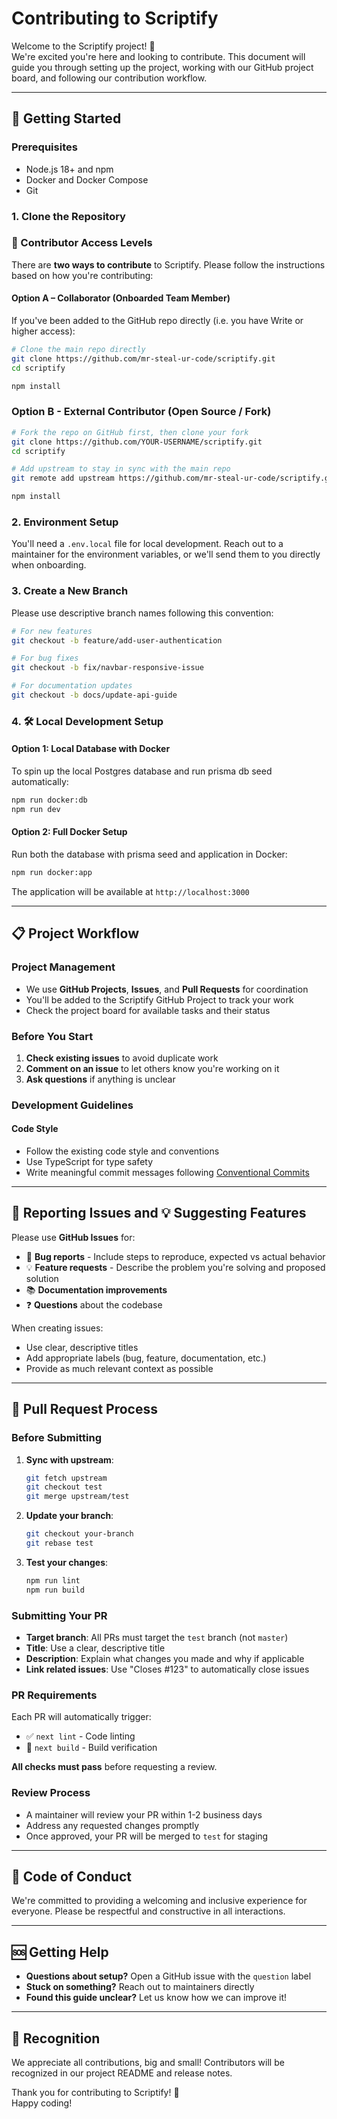 # Contributing to Scriptify

Welcome to the Scriptify project! 📝  
We're excited you're here and looking to contribute. This document will guide you through setting up the project, working with our GitHub project board, and following our contribution workflow.

---

## 🚀 Getting Started

### Prerequisites

- Node.js 18+ and npm
- Docker and Docker Compose
- Git

### 1. Clone the Repository

### 👤 Contributor Access Levels

There are **two ways to contribute** to Scriptify. Please follow the instructions based on how you're contributing:

#### Option A – **Collaborator (Onboarded Team Member)**

If you've been added to the GitHub repo directly (i.e. you have Write or higher access):

```bash
# Clone the main repo directly
git clone https://github.com/mr-steal-ur-code/scriptify.git
cd scriptify

npm install
```

### Option B - External Contributor (Open Source / Fork)

```bash
# Fork the repo on GitHub first, then clone your fork
git clone https://github.com/YOUR-USERNAME/scriptify.git
cd scriptify

# Add upstream to stay in sync with the main repo
git remote add upstream https://github.com/mr-steal-ur-code/scriptify.git

npm install
```

### 2. Environment Setup

You'll need a `.env.local` file for local development. Reach out to a maintainer for the environment variables, or we'll send them to you directly when onboarding.

### 3. Create a New Branch

Please use descriptive branch names following this convention:

```bash
# For new features
git checkout -b feature/add-user-authentication

# For bug fixes
git checkout -b fix/navbar-responsive-issue

# For documentation updates
git checkout -b docs/update-api-guide
```

### 4. 🛠️ Local Development Setup

#### Option 1: Local Database with Docker

To spin up the local Postgres database and run prisma db seed automatically:

```bash
npm run docker:db
npm run dev
```

#### Option 2: Full Docker Setup

Run both the database with prisma seed and application in Docker:

```bash
npm run docker:app
```

The application will be available at `http://localhost:3000`

---

## 📋 Project Workflow

### Project Management

- We use **GitHub Projects**, **Issues**, and **Pull Requests** for coordination
- You'll be added to the Scriptify GitHub Project to track your work
- Check the project board for available tasks and their status

### Before You Start

1. **Check existing issues** to avoid duplicate work
2. **Comment on an issue** to let others know you're working on it
3. **Ask questions** if anything is unclear

### Development Guidelines

#### Code Style

- Follow the existing code style and conventions
- Use TypeScript for type safety
- Write meaningful commit messages following [Conventional Commits](https://www.conventionalcommits.org/)

---

## 🐛 Reporting Issues and 💡 Suggesting Features

Please use **GitHub Issues** for:

- 🐛 **Bug reports** - Include steps to reproduce, expected vs actual behavior
- 💡 **Feature requests** - Describe the problem you're solving and proposed solution
- 📚 **Documentation improvements**
- ❓ **Questions** about the codebase

When creating issues:

- Use clear, descriptive titles
- Add appropriate labels (bug, feature, documentation, etc.)
- Provide as much relevant context as possible

---

## 🔄 Pull Request Process

### Before Submitting

1. **Sync with upstream**:

   ```bash
   git fetch upstream
   git checkout test
   git merge upstream/test
   ```

2. **Update your branch**:

   ```bash
   git checkout your-branch
   git rebase test
   ```

3. **Test your changes**:
   ```bash
   npm run lint
   npm run build
   ```

### Submitting Your PR

- **Target branch**: All PRs must target the `test` branch (not `master`)
- **Title**: Use a clear, descriptive title
- **Description**: Explain what changes you made and why if applicable
- **Link related issues**: Use "Closes #123" to automatically close issues

### PR Requirements

Each PR will automatically trigger:

- ✅ `next lint` - Code linting
- 🔧 `next build` - Build verification

**All checks must pass** before requesting a review.

### Review Process

- A maintainer will review your PR within 1-2 business days
- Address any requested changes promptly
- Once approved, your PR will be merged to `test` for staging

---

## 🤝 Code of Conduct

We're committed to providing a welcoming and inclusive experience for everyone. Please be respectful and constructive in all interactions.

---

## 🆘 Getting Help

- **Questions about setup?** Open a GitHub issue with the `question` label
- **Stuck on something?** Reach out to maintainers directly
- **Found this guide unclear?** Let us know how we can improve it!

---

## 🎉 Recognition

We appreciate all contributions, big and small! Contributors will be recognized in our project README and release notes.

Thank you for contributing to Scriptify! 🚀  
Happy coding!
